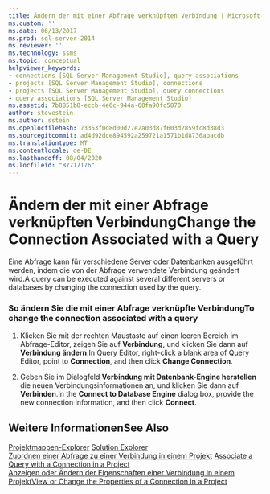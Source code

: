 ```yaml
---
title: Ändern der mit einer Abfrage verknüpften Verbindung | Microsoft-Dokumentation
ms.custom: ''
ms.date: 06/13/2017
ms.prod: sql-server-2014
ms.reviewer: ''
ms.technology: ssms
ms.topic: conceptual
helpviewer_keywords:
- connections [SQL Server Management Studio], query associations
- projects [SQL Server Management Studio], connections
- projects [SQL Server Management Studio], query connections
- query associations [SQL Server Management Studio]
ms.assetid: 7b8851b8-eccb-4e6c-944a-68fa90fc5870
author: stevestein
ms.author: sstein
ms.openlocfilehash: 73353f0d8d00d27e2a03d87f603d2859fc8d38d3
ms.sourcegitcommit: ad4d92dce894592a259721a1571b1d8736abacdb
ms.translationtype: MT
ms.contentlocale: de-DE
ms.lasthandoff: 08/04/2020
ms.locfileid: "87717176"
---
```

# <a name="change-the-connection-associated-with-a-query"></a><span data-ttu-id="b9c4d-102">Ändern der mit einer Abfrage verknüpften Verbindung</span><span class="sxs-lookup"><span data-stu-id="b9c4d-102">Change the Connection Associated with a Query</span></span>
  <span data-ttu-id="b9c4d-103">Eine Abfrage kann für verschiedene Server oder Datenbanken ausgeführt werden, indem die von der Abfrage verwendete Verbindung geändert wird.</span><span class="sxs-lookup"><span data-stu-id="b9c4d-103">A query can be executed against several different servers or databases by changing the connection used by the query.</span></span>  
  
### <a name="to-change-the-connection-associated-with-a-query"></a><span data-ttu-id="b9c4d-104">So ändern Sie die mit einer Abfrage verknüpfte Verbindung</span><span class="sxs-lookup"><span data-stu-id="b9c4d-104">To change the connection associated with a query</span></span>  
  
1.  <span data-ttu-id="b9c4d-105">Klicken Sie mit der rechten Maustaste auf einen leeren Bereich im Abfrage-Editor, zeigen Sie auf **Verbindung**, und klicken Sie dann auf **Verbindung ändern**.</span><span class="sxs-lookup"><span data-stu-id="b9c4d-105">In Query Editor, right-click a blank area of Query Editor, point to **Connection**, and then click **Change Connection**.</span></span>  
  
2.  <span data-ttu-id="b9c4d-106">Geben Sie im Dialogfeld **Verbindung mit Datenbank-Engine herstellen** die neuen Verbindungsinformationen an, und klicken Sie dann auf **Verbinden**.</span><span class="sxs-lookup"><span data-stu-id="b9c4d-106">In the **Connect to Database Engine** dialog box, provide the new connection information, and then click **Connect**.</span></span>  
  
## <a name="see-also"></a><span data-ttu-id="b9c4d-107">Weitere Informationen</span><span class="sxs-lookup"><span data-stu-id="b9c4d-107">See Also</span></span>  
 <span data-ttu-id="b9c4d-108">[Projektmappen-Explorer](solution-explorer.md) </span><span class="sxs-lookup"><span data-stu-id="b9c4d-108">[Solution Explorer](solution-explorer.md) </span></span>  
 <span data-ttu-id="b9c4d-109">[Zuordnen einer Abfrage zu einer Verbindung in einem Projekt](associate-a-query-with-a-connection-in-a-project.md) </span><span class="sxs-lookup"><span data-stu-id="b9c4d-109">[Associate a Query with a Connection in a Project](associate-a-query-with-a-connection-in-a-project.md) </span></span>  
 [<span data-ttu-id="b9c4d-110">Anzeigen oder Ändern der Eigenschaften einer Verbindung in einem Projekt</span><span class="sxs-lookup"><span data-stu-id="b9c4d-110">View or Change the Properties of a Connection in a Project</span></span>](view-or-change-the-properties-of-a-connection-in-a-project.md)  
  
  
